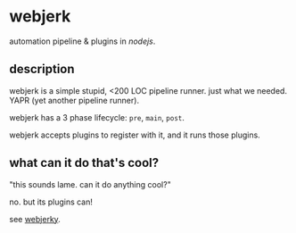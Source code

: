 # webjerk

automation pipeline & plugins in _nodejs_.

## description

webjerk is a simple stupid, <200 LOC pipeline runner.  just what we needed.  YAPR (yet another pipeline runner).

webjerk has a 3 phase lifecycle: `pre`, `main`, `post`.

webjerk accepts plugins to register with it, and it runs those plugins.

## what can it do that's cool?

"this sounds lame. can it do anything cool?"

no. but its plugins can!

see [webjerky](packages/webjerky).
